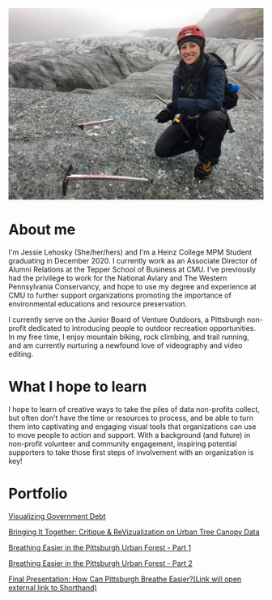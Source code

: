 ![Ice Climbing on Svinafellsjokull Glacier, Iceland](22769701_10213529600171112_761332877004409708_o.jpg)

# About me 
I'm Jessie Lehosky (She/her/hers) and I'm  a Heinz College MPM Student graduating in December 2020. I currently work as an Associate Director of Alumni Relations at the Tepper School of Business at CMU. I've previously had the privilege to work for the National Aviary and The Western Pennsylvania Conservancy, and hope to use my degree and experience at CMU to further support organizations promoting the importance of environmental educations and resource preservation.  

I currently serve on the Junior Board of Venture Outdoors, a Pittsburgh non-profit dedicated to introducing people to outdoor recreation opportunities. In my free time, I enjoy mountain biking, rock climbing, and trail running, and am currently nurturing a newfound love of videography and video editing. 

# What I hope to learn
I hope to learn of creative ways to take the piles of data non-profits collect, but often don't have the time or resources to process, and be able to turn them into captivating and engaging visual tools that organizations can use to move people to action and support. With a background (and future) in non-profit volunteer and community engagement, inspiring potential supporters to take those first steps of involvement with an organization is key! 

# Portfolio

[Visualizing Government Debt](/GovtDebtViz.md)

[Bringing It Together: Critique & ReVizualization on Urban Tree Canopy Data](/UrbanTreeCritReViz.md)

[Breathing Easier in the Pittsburgh Urban Forest - Part 1](/FinalProject.md)

[Breathing Easier in the Pittsburgh Urban Forest - Part 2](/FinalProject2.md)

[Final Presentation: How Can Pittsburgh Breathe Easier?(Link will open external link to Shorthand)](https://shorthand.com)

